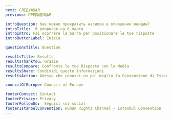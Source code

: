 ```yaml
---
next: СЛЕДУЮЩАЯ
previous: ПРЕДЫДУЩАЯ

introQuestion: Как можно прекратить насилие в отношении женщин?
introTitle:  8 вопросов на 8 марта
introIntro: Fai scorrere la barra per posizionare le tue risposte
introButtonLabel: Inizia

questionsTitle: Question

resultsTitle: Results
resultsThankYou: Grazie
resultsCompare: Confronta le tue Risposte con la Media
resultsShare: Condividi queste informazioni
resultsAction: Adesso che conosci un po’ meglio la Convenzione di Istanbul, che cosa puoi fare?

councilOfEurope: Council of Europe

footerContact: Contact
footerPrivacy: Privacy
footerFollowUs:  Seguici sui social
footerIstanbulConvention: Human Rights Channel - Istanbul Convention
---
```

